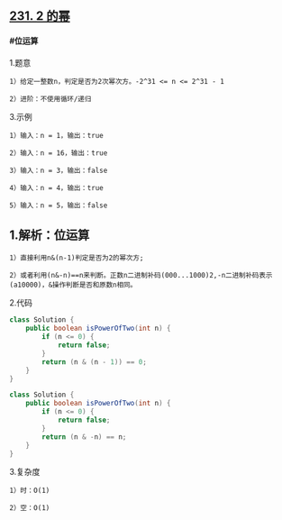 ## [231. 2 的幂](https://leetcode.cn/problems/power-of-two/description/)

#### #位运算
1.题意

    1）给定一整数n，判定是否为2次幂次方。-2^31 <= n <= 2^31 - 1

    2）进阶：不使用循环/递归

3.示例

    1）输入：n = 1，输出：true

    2）输入：n = 16，输出：true

    3）输入：n = 3，输出：false

    4）输入：n = 4，输出：true

    5）输入：n = 5，输出：false

## 1.解析：位运算

    1）直接利用n&(n-1)判定是否为2的幂次方;

    2）或者利用(n&-n)==n来判断。正数n二进制补码(000...1000)2,-n二进制补码表示(a10000)，&操作判断是否和原数n相同。

2.代码
```java
class Solution {
    public boolean isPowerOfTwo(int n) {
        if (n <= 0) {
            return false;
        }
        return (n & (n - 1)) == 0;
    }
}
```
```java
class Solution {
    public boolean isPowerOfTwo(int n) {
        if (n <= 0) {
            return false;
        }
        return (n & -n) == n;
    }
}
```

3.复杂度

    1）时：O(1)

    2）空：O(1)